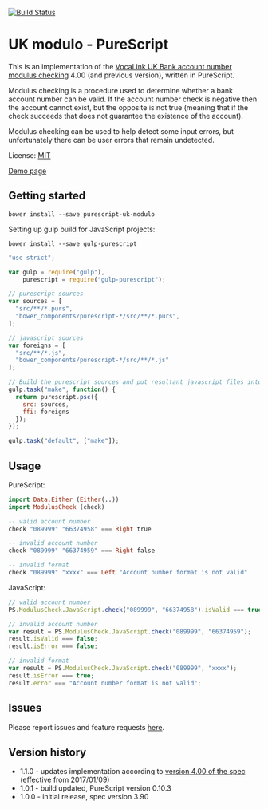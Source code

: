 [![Build Status](https://travis-ci.org/mpetruska/uk-modulo-purescript.svg?branch=master)](https://travis-ci.org/mpetruska/uk-modulo-purescript)

UK modulo - PureScript
======================

This is an implementation of the [VocaLink UK Bank account number
modulus checking][VocaLink link] 4.00 (and previous version), written in PureScript.

[VocaLink link]: https://www.vocalink.com/customer-support/modulus-checking/

Modulus checking is a procedure used to determine whether a bank account number
can be valid. If the account number check is negative then the account cannot
exist, but the opposite is not true (meaning that if the check succeeds that does
not guarantee the existence of the account).

Modulus checking can be used to help detect some input errors, but
unfortunately there can be user errors that remain undetected.

License: [MIT](LICENSE)

[Demo page](https://mpetruska.github.io/uk-modulo-purescript/)

Getting started
---------------

    bower install --save purescript-uk-modulo

Setting up gulp build for JavaScript projects:

    bower install --save gulp-purescript

```JavaScript
"use strict";

var gulp = require("gulp"),
    purescript = require("gulp-purescript");

// purescript sources
var sources = [
  "src/**/*.purs",
  "bower_components/purescript-*/src/**/*.purs",
];

// javascript sources
var foreigns = [
  "src/**/*.js",
  "bower_components/purescript-*/src/**/*.js"
];

// Build the purescript sources and put resultant javascript files into output/.
gulp.task("make", function() {
  return purescript.psc({
    src: sources,
    ffi: foreigns
  });
});

gulp.task("default", ["make"]);
```

Usage
-----

PureScript:

```PureScript
import Data.Either (Either(..))
import ModulusCheck (check)

-- valid account number
check "089999" "66374958" === Right true

-- invalid account number
check "089999" "66374959" === Right false

-- invalid format
check "089999" "xxxx" === Left "Account number format is not valid"

```

JavaScript:

```JavaScript
// valid account number
PS.ModulusCheck.JavaScript.check("089999", "66374958").isValid === true;

// invalid account number
var result = PS.ModulusCheck.JavaScript.check("089999", "66374959");
result.isValid === false;
result.isError === false;

// invalid format
var result = PS.ModulusCheck.JavaScript.check("089999", "xxxx");
result.isError === true;
result.error === "Account number format is not valid";
```

Issues
------

Please report issues and feature requests [here](https://github.com/mpetruska/uk-modulo-purescript/issues).

Version history
---------------

* 1.1.0 - updates implementation according to [version 4.00 of the spec](https://www.vocalink.com/media/2101/vocalink-validating-account-numbers-v400.pdf)
  (effective from 2017/01/09)
* 1.0.1 - build updated, PureScript version 0.10.3
* 1.0.0 - initial release, spec version 3.90
